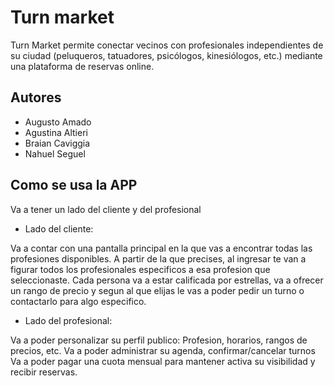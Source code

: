 
# Turn market

Turn Market permite conectar  vecinos con profesionales independientes de su ciudad (peluqueros, tatuadores,
psicólogos, kinesiólogos, etc.) mediante una plataforma de reservas online.



## Autores

- Augusto Amado
- Agustina Altieri
- Braian Caviggia
- Nahuel Seguel


## Como se usa la APP 

Va a tener un lado del cliente y del profesional

- Lado del cliente:

Va a contar con una pantalla principal en la que vas a encontrar todas las profesiones disponibles.
A partir de la que precises, al ingresar te van a figurar todos los profesionales especificos a esa profesion que seleccionaste. Cada persona va a estar calificada por estrellas, va a ofrecer un rango de precio y segun al que elijas le vas a poder pedir un turno o contactarlo para algo especifico.

- Lado del profesional:

Va a poder personalizar su perfil publico: Profesion, horarios, rangos de precios, etc.
Va a poder administrar su agenda, confirmar/cancelar turnos
Va a poder pagar una cuota mensual para mantener activa su visibilidad y recibir reservas.